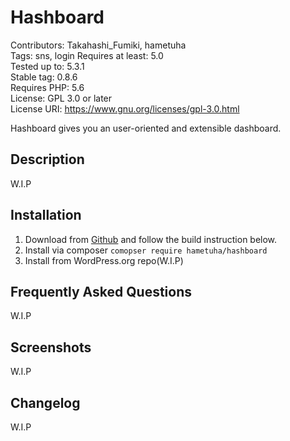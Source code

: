 # Hashboard

Contributors: Takahashi_Fumiki, hametuha  
Tags: sns, login
Requires at least: 5.0  
Tested up to: 5.3.1  
Stable tag: 0.8.6  
Requires PHP: 5.6  
License: GPL 3.0 or later  
License URI: https://www.gnu.org/licenses/gpl-3.0.html

Hashboard gives you an user-oriented and extensible dashboard.

## Description

W.I.P

## Installation

1. Download from [Github](https://github.com/hametuha/hashboard) and follow the build instruction below.
2. Install via composer `comopser require hametuha/hashboard`
3. Install from WordPress.org repo(W.I.P)


## Frequently Asked Questions 

W.I.P

## Screenshots

W.I.P

## Changelog

W.I.P

